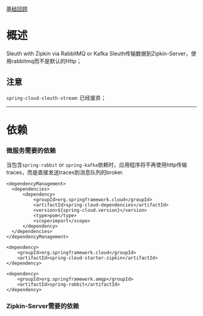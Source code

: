[基础回顾](https://github.com/ssslinppp/SpringCloudStudy/tree/master/sleuthAndZipkin)   

# 概述
Sleuth with Zipkin via RabbitMQ or Kafka
Sleuth传输数据到Zipkin-Server，使用rabbitmq而不是默认的Http；     

## 注意
`spring-cloud-sleuth-stream`: 已经废弃；

---

# 依赖
### 微服务需要的依赖
当包含`spring-rabbit` or `spring-kafka`依赖时，应用程序将不再使用http传输traces，而是直接发送traces到消息队列的broker.

```
<dependencyManagement>
  <dependencies>
      <dependency>
          <groupId>org.springframework.cloud</groupId>
          <artifactId>spring-cloud-dependencies</artifactId>
          <version>${spring-cloud.version}</version>
          <type>pom</type>
          <scope>import</scope>
      </dependency>
  </dependencies>
</dependencyManagement>
    
<dependency>
    <groupId>org.springframework.cloud</groupId>
    <artifactId>spring-cloud-starter-zipkin</artifactId>
</dependency>

<dependency>
    <groupId>org.springframework.amqp</groupId>
    <artifactId>spring-rabbit</artifactId>
</dependency>
```

### Zipkin-Server需要的依赖



 
 
 

